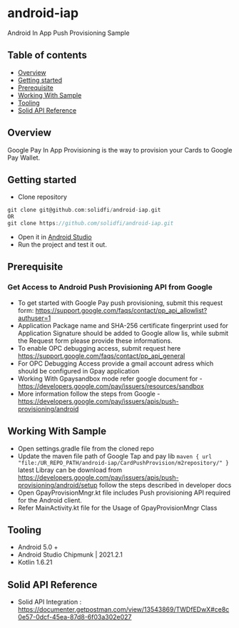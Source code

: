 # android-iap
Android In App Push Provisioning Sample

## Table of contents
- [Overview](#overview)
- [Getting started](#getting-started)
- [Prerequisite](#prerequisite)
- [Working With Sample](#working-with-sample)
- [Tooling](#tooling)
- [ Solid API Reference](#solid-api-reference)



## Overview
Google Pay In App Provisioning is the way to provision your Cards to Google Pay Wallet.

## Getting started

- Clone repository
```groovy
git clone git@github.com:solidfi/android-iap.git
OR
git clone https://github.com/solidfi/android-iap.git
```
- Open it in [Android Studio](https://developer.android.com/studio)
- Run the project and test it out.

## Prerequisite

### Get Access to Android Push Provisioning API from Google

- To get started with Google Pay push provisioning, submit this request form: https://support.google.com/faqs/contact/pp_api_allowlist?authuser=1
- Application Package name and SHA-256 certificate fingerprint used for Application Signature should be added to Google allow lis, while submit the  Request form please provide these informations.
- To enable OPC debugging access, submit request here https://support.google.com/faqs/contact/pp_api_general
- For OPC Debugging Access provide a gmail account adress which should be configured in Gpay application
- Working With Gpaysandbox mode refer google document for - https://developers.google.com/pay/issuers/resources/sandbox 
- More information follow the steps from Google - https://developers.google.com/pay/issuers/apis/push-provisioning/android


## Working With Sample
- Open settings.gradle file from the cloned repo
- Update the maven file path of Google Tap and pay lib 
 ```maven { url "file:/UR_REPO_PATH/android-iap/CardPushProvision/m2repository/" }```
 latest Libray can be download from https://developers.google.com/pay/issuers/apis/push-provisioning/android/setup
 follow the steps described in developer docs 
 - Open GpayProvisionMngr.kt file includes Push provisioning API required for the Android client.
 - Refer MainActivity.kt file for the Usage of GpayProvisionMngr Class

## Tooling
- Android 5.0 +
- Android Studio Chipmunk | 2021.2.1
- Kotlin 1.6.21

## Solid API Reference
- Solid API Integration : https://documenter.getpostman.com/view/13543869/TWDfEDwX#ce8c0e57-0dcf-45ea-87d8-6f03a302e027

